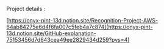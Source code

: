 Project details :

[https://onyx-pint-13d.notion.site/Recognition-Project-AWS-64ab84275e6d4f6fa007c5feb4a7c874](https://onyx-pint-13d.notion.site/GitHub-explanation-75153456d7d643cea49ee2829434d259?pvs=4)

